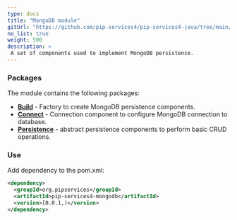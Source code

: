```yaml
---
type: docs
title: "MongoDB module"
gitUrl: "https://github.com/pip-services4/pip-services4-java/tree/main/pip-services4-messaging-java"
no_list: true
weight: 500
description: > 
 A set of components used to implement MongoDB persistence.
---
```


### Packages

The module contains the following packages:
- [**Build**](build) - Factory to create MongoDB persistence components.
- [**Connect**](connect) - Connection component to configure MongoDB connection to database.
- [**Persistence**](persistence) - abstract persistence components to perform basic CRUD operations.


### Use
Add dependency to the pom.xml:
```xml
<dependency>
  <groupId>org.pipservices</groupId>
  <artifactId>pip-services4-mongodb</artifactId>
  <version>[0.0.1,)</version>
</dependency>
```
